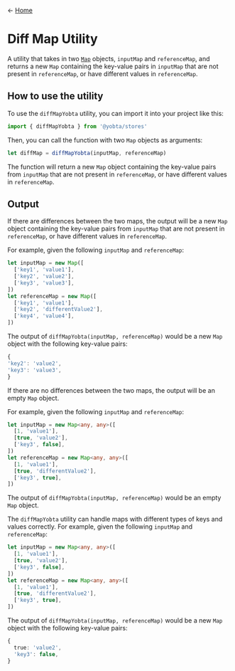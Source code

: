 &larr; [Home](../../../README.md)

# Diff Map Utility

A utility that takes in two [`Map`](https://developer.mozilla.org/en-US/docs/Web/JavaScript/Reference/Global_Objects/Map) objects, `inputMap` and `referenceMap`, and returns a new `Map` containing the key-value pairs in `inputMap` that are not present in `referenceMap`, or have different values in `referenceMap`.

## How to use the utility

To use the `diffMapYobta` utility, you can import it into your project like this:

```ts
import { diffMapYobta } from '@yobta/stores'
```

Then, you can call the function with two `Map` objects as arguments:

```ts
let diffMap = diffMapYobta(inputMap, referenceMap)
```

The function will return a new `Map` object containing the key-value pairs from `inputMap` that are not present in `referenceMap`, or have different values in `referenceMap`.

## Output

If there are differences between the two maps, the output will be a new `Map` object containing the key-value pairs from `inputMap` that are not present in `referenceMap`, or have different values in `referenceMap`.

For example, given the following `inputMap` and `referenceMap`:

```ts
let inputMap = new Map([
  ['key1', 'value1'],
  ['key2', 'value2'],
  ['key3', 'value3'],
])
let referenceMap = new Map([
  ['key1', 'value1'],
  ['key2', 'differentValue2'],
  ['key4', 'value4'],
])
```

The output of `diffMapYobta(inputMap, referenceMap)` would be a new `Map` object with the following key-value pairs:

```ts
{
'key2': 'value2',
'key3': 'value3',
}
```

If there are no differences between the two maps, the output will be an empty `Map` object.

For example, given the following `inputMap` and `referenceMap`:

```ts
let inputMap = new Map<any, any>([
  [1, 'value1'],
  [true, 'value2'],
  ['key3', false],
])
let referenceMap = new Map<any, any>([
  [1, 'value1'],
  [true, 'differentValue2'],
  ['key3', true],
])
```

The output of `diffMapYobta(inputMap, referenceMap)` would be an empty `Map` object.

The `diffMapYobta` utility can handle maps with different types of keys and values correctly. For example, given the following `inputMap` and `referenceMap`:

```ts
let inputMap = new Map<any, any>([
  [1, 'value1'],
  [true, 'value2'],
  ['key3', false],
])
let referenceMap = new Map<any, any>([
  [1, 'value1'],
  [true, 'differentValue2'],
  ['key3', true],
])
```

The output of `diffMapYobta(inputMap, referenceMap)` would be a new `Map` object with the following key-value pairs:

```ts
{
  true: 'value2',
  'key3': false,
}
```
